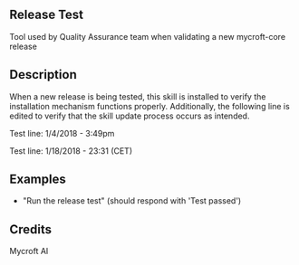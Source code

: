 ## Release Test
Tool used by Quality Assurance team when validating a new mycroft-core release

## Description 
When a new release is being tested, this skill is installed to verify the
installation mechanism functions properly.  Additionally, the following line
is edited to verify that the skill update process occurs as intended.

Test line:  1/4/2018 - 3:49pm

Test line:  1/18/2018 - 23:31 (CET)

## Examples 
* "Run the release test" (should respond with 'Test passed')

## Credits 
Mycroft AI
